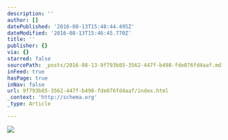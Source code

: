 ```yaml
---
description: ''
author: []
datePublished: '2016-08-13T15:48:44.495Z'
dateModified: '2016-08-13T15:46:45.770Z'
title: ''
publisher: {}
via: {}
starred: false
sourcePath: _posts/2016-08-13-9f793b85-3562-447f-b498-fde076fd4aaf.md
inFeed: true
hasPage: true
inNav: false
url: 9f793b85-3562-447f-b498-fde076fd4aaf/index.html
_context: 'http://schema.org'
_type: Article

---
```

![](https://the-grid-user-content.s3-us-west-2.amazonaws.com/29354cd0-0a93-4415-b371-8100270692b5.jpg)
